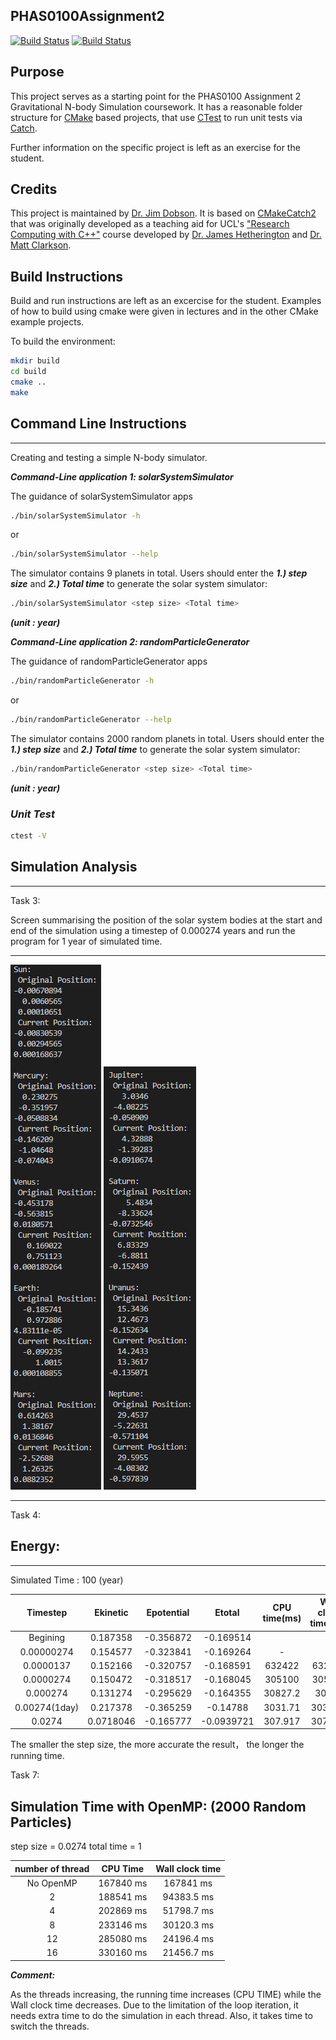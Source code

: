 PHAS0100Assignment2
------------------

[![Build Status](https://travis-ci.com/[USERNAME]/PHAS0100Assignment2.svg?branch=master)](https://travis-ci.com/[USERNAME]/PHAS0100Assignment2)
[![Build Status](https://ci.appveyor.com/api/projects/status/[APPVEYOR_ID]/branch/master)](https://ci.appveyor.com/project/[USERNAME]/PHAS0100Assignment2)


Purpose
-------

This project serves as a starting point for the PHAS0100 Assignment 2 Gravitational N-body Simulation coursework. It has a reasonable folder structure for [CMake](https://cmake.org/) based projects,
that use [CTest](https://cmake.org/) to run unit tests via [Catch](https://github.com/catchorg/Catch2). 

Further information on the specific project is left as an exercise for the student.


Credits
-------

This project is maintained by [Dr. Jim Dobson](https://www.ucl.ac.uk/physics-astronomy/people/dr-jim-dobson). It is based on [CMakeCatch2](https://github.com/UCL/CMakeCatch2.git) that was originally developed as a teaching aid for UCL's ["Research Computing with C++"](http://rits.github-pages.ucl.ac.uk/research-computing-with-cpp/)
course developed by [Dr. James Hetherington](http://www.ucl.ac.uk/research-it-services/people/james)
and [Dr. Matt Clarkson](https://iris.ucl.ac.uk/iris/browse/profile?upi=MJCLA42).


Build Instructions
------------------

Build and run instructions are left as an excercise for the student. Examples of how to build using cmake were given in lectures and in the other CMake example projects.

To build the environment:
```Bash
mkdir build
cd build
cmake ..
make
```

Command Line Instructions
------------------
****

Creating and testing a simple N-body simulator. 

***Command-Line application 1: solarSystemSimulator***

The guidance of solarSystemSimulator apps
```Bash
./bin/solarSystemSimulator -h
```
or
```Bash
./bin/solarSystemSimulator --help
```

The simulator contains 9 planets in total. Users should enter the ***1.) step size*** and ***2.) Total time*** to generate the solar system simulator: 

```Bash
./bin/solarSystemSimulator <step size> <Total time>
```

***(unit : year)***

***Command-Line application 2: randomParticleGenerator***

The guidance of randomParticleGenerator apps
```Bash
./bin/randomParticleGenerator -h
```
or
```Bash
./bin/randomParticleGenerator --help
```

The simulator contains 2000 random planets in total. Users should enter the ***1.) step size*** and ***2.) Total time*** to generate the solar system simulator: 

```Bash
./bin/randomParticleGenerator <step size> <Total time>
```

***(unit : year)***

### ***Unit Test***
```Bash
ctest -V
```

Simulation Analysis
------------------
****

Task 3:

Screen summarising the position of the solar system bodies at the start and end of the simulation using a timestep of 0.000274 years and  run the program for 1 year of simulated time. 

****
![glider](./Screengrabs/Task3.png) 
![glider](./Screengrabs/Task3(2).png) 
****

Task 4:

Energy:
--------
****

Simulated Time : 100 (year) 

|**Timestep**|**Ekinetic**|**Epotential**|**Etotal**|**CPU time(ms)**|**Wall clock time(ms)**|
| :----: | :----: | :----: | :----: | :----: | :----: |
|Begining| 0.187358 | -0.356872 | -0.169514 |
|0.00000274|0.154577 | -0.323841 | -0.169264|-|-|
|0.0000137| 0.152166 |  -0.320757 | -0.168591 |632422|632422|
|0.0000274| 0.150472 |  -0.318517 | -0.168045 |305100|305102|
|0.000274| 0.131274 |  -0.295629 | -0.164355 |30827.2|30830|
|0.00274(1day)| 0.217378 |-0.365259 | -0.14788 |3031.71|3031.91|
|0.0274| 0.0718046 |-0.165777 | -0.0939721 |307.917|307.915|

The smaller the step size, the more accurate the result， the longer the running time.

Task 7:

Simulation Time with OpenMP: (2000 Random Particles)
------------------

step size = 0.0274
total time = 1


|**number of thread**|**CPU Time**|**Wall clock time**|
| :----: | :----: | :----: |
| No OpenMP | 167840 ms  | 167841 ms |
| 2  |  188541 ms   | 94383.5 ms  |
| 4  |  202869 ms  | 51798.7 ms  |
| 8  |  233146 ms  | 30120.3 ms  |
| 12 |  285080 ms | 24196.4 ms   |
| 16 |  330160 ms | 21456.7 ms   |

***Comment:***

As the threads increasing, the running time increases (CPU TIME) while the Wall clock time decreases. Due to the limitation of the loop iteration, it needs extra time to do the simulation in each thread. Also, it takes time to switch the threads.